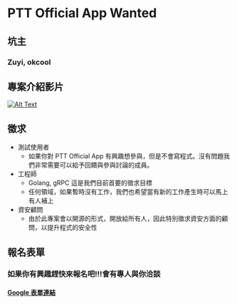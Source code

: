 # PTT Official App Wanted

## 坑主
### Zuyi, okcool

## 專案介紹影片

[![Alt Text](https://i.imgur.com/Fq65gAL.png)](http://www.youtube.com/watch?v=thGprntYxC0)

## 徵求

- 測試使用者
    - 如果你對 PTT Official App 有興趣想參與，但是不會寫程式。沒有問題我們非常需要可以給予回饋與參與討論的成員。
- 工程師
    - Golang, gRPC 這是我們目前首要的徵求目標
    - 任何領域，如果暫時沒有工作，我們也希望當有新的工作產生時可以馬上有人補上
- 資安顧問 
    - 由於此專案會以開源的形式，開放給所有人，因此特別徵求資安方面的顧問，以提升程式的安全性

## 報名表單
### 如果你有興趣趕快來報名吧!!!會有專人與你洽談
#### [Google 表單連結](https://docs.google.com/forms/d/e/1FAIpQLSeDkExNJQLZbfcBZW9Gf2vycpzm_I9Ys7J6hSRG3htwiA6bdA/viewform)
